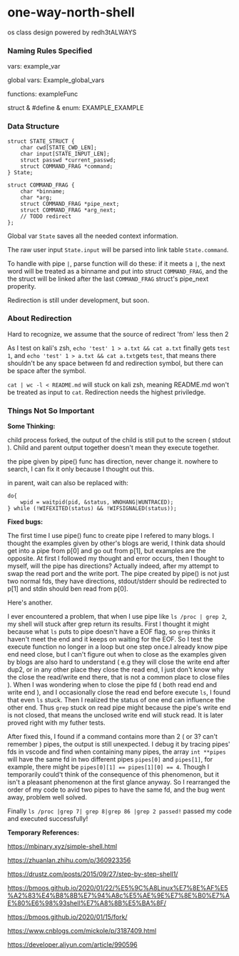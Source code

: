 # one-way-north-shell
 os class design powered by redh3tALWAYS

### Naming Rules Specified
vars: example_var

global vars: Example_global_vars

functions: exampleFunc

struct & #define & enum: EXAMPLE_EXAMPLE

### Data Structure
```
struct STATE_STRUCT {
    char cwd[STATE_CWD_LEN];
    char input[STATE_INPUT_LEN];
    struct passwd *current_passwd;
    struct COMMAND_FRAG *command;
} State;

struct COMMAND_FRAG {
    char *binname;
    char *arg;
    struct COMMAND_FRAG *pipe_next;
    struct COMMAND_FRAG *arg_next;
    // TODO redirect
};

```

Global var `State` saves all the needed context information.

The raw user input `State.input` will be parsed into link table `State.command`.

To handle with pipe `|`, parse function will do these: if it meets a `|`, the next word will be treated as a binname and put into struct `COMMAND_FRAG`, and the the struct will be linked after the last `COMMAND_FRAG` struct's pipe_next properity.

Redirection is still under development, but soon.


### About Redirection
Hard to recognize, we assume that the source of redirect 'from' less then 2

As I test on kali's zsh, `echo 'test' 1 > a.txt && cat a.txt` finally gets `test 1`, and `echo 'test' 1 > a.txt && cat a.txt`gets `test`, that means there shouldn't be any space between fd and redirection symbol, but there can be space after the symbol.

`cat | wc -l < README.md` will stuck on kali zsh, meaning README.md won't be treated as input to `cat`. Redirection needs the highest priviledge.



### Things Not So Important

**Some Thinking:**

child process forked, the output of the child is still put to the screen ( stdout ). Child and parent output together doesn't mean they execute together.

the pipe given by pipe() func has direction, never change it. nowhere to search, I can fix it only because I thought out this.

in parent, wait can also be replaced with:
```
do{
    wpid = waitpid(pid, &status, WNOHANG|WUNTRACED);
} while (!WIFEXITED(status) && !WIFSIGNALED(status));
```

**Fixed bugs:**

The first time I use pipe() func to create pipe I refered to many blogs. I thought the examples given by other's blogs are werid, I think data should get into a pipe from p[0] and go out from p[1], but examples are the opposite. At first I followed my thought and error occurs, then I thought to myself, will the pipe has directions? Actually indeed, after my attempt to swap the read port and the write port. The pipe created by pipe() is not just two normal fds, they have directions, stdout/stderr should be redirected to p[1] and stdin should ben read from p[0].

Here's another.

I ever encountered a problem, that when I use pipe like `ls /proc | grep 2`, my shell will stuck after grep return its results. First I thought it might because what `ls` puts to pipe doesn't have a EOF flag, so `grep` thinks it haven't meet the end and it keeps on waiting for the EOF. So I test the execute function no longer in a loop but one step once.I already know pipe end need close, but I can't figure out when to close as the examples given by blogs are also hard to understand ( e.g they will close the write end after dup2, or in any other place they close the read end, I just don't know why the close the read/write end there, that is not a common place to close files ). When I was wondering when to close the pipe fd ( both read end and write end ), and I occasionally close the read end before execute `ls`, I found that even `ls` stuck. Then I realized the status of one end can influence the other end. Thus `grep` stuck on read pipe might because the pipe's write end is not closed, that means the unclosed write end will stuck read. It is later proved right with my futher tests. 

After fixed this, I found if a command contains more than 2 ( or 3? can't remember ) pipes, the output is still unexpected. I debug it by tracing pipes' fds in vscode and find when containing many pipes, the array `int **pipes` will have the same fd in two different pipes `pipes[0]` and `pipes[1]`, for example, there might be `pipes[0][1] == pipes[1][0] == 4`. Though I temporarily could't think of the consequence of this phenomenon, but it isn't a pleasant phenomenon at the first glance anyway. So I rearranged the order of my code to avid two pipes to have the same fd, and the bug went away, problem well solved.

Finally `ls /proc |grep 7| grep 8|grep 86 |grep 2 passed!` passed my code and executed successfully!

**Temporary References:**

https://mbinary.xyz/simple-shell.html

https://zhuanlan.zhihu.com/p/360923356

https://drustz.com/posts/2015/09/27/step-by-step-shell1/

https://bmoos.github.io/2020/01/22/%E5%9C%A8Linux%E7%8E%AF%E5%A2%83%E4%B8%8B%E7%94%A8c%E5%AE%9E%E7%8E%B0%E7%AE%80%E6%98%93shell%E7%A8%8B%E5%BA%8F/

https://bmoos.github.io/2020/01/15/fork/

https://www.cnblogs.com/mickole/p/3187409.html

https://developer.aliyun.com/article/990596
